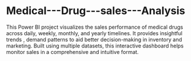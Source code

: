 # Medical---Drug---sales---Analysis
This Power BI project visualizes the sales performance of medical drugs across daily, weekly, monthly, and yearly timelines. It provides insightful trends , demand patterns to aid better decision-making in inventory and marketing. Built using multiple datasets, this interactive dashboard helps monitor sales in a comprehensive and intuitive format.
